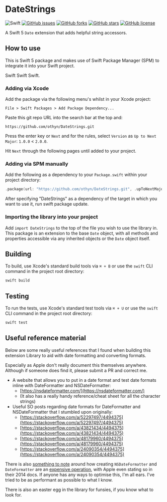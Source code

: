 # DateStrings

![Swift](https://github.com/othyn/DateStrings/workflows/Swift/badge.svg)
[![GitHub issues](https://img.shields.io/github/issues/othyn/DateStrings)](https://github.com/othyn/DateStrings/issues)
[![GitHub forks](https://img.shields.io/github/forks/othyn/DateStrings)](https://github.com/othyn/DateStrings/network)
[![GitHub stars](https://img.shields.io/github/stars/othyn/DateStrings)](https://github.com/othyn/DateStrings/stargazers)
[![GitHub license](https://img.shields.io/github/license/othyn/DateStrings)](https://github.com/othyn/DateStrings/blob/master/LICENSE)

A Swift 5 `Date` extension that adds helpful string accessors.

## How to use

This is Swift 5 package and makes use of Swift Package Manager (SPM) to integrate it into your Swift project.

Swift Swift Swift.

### Adding via Xcode

Add the package via the following menu's whilst in your Xcode project:

```plaintext
File > Swift Packages > Add Package Dependency...
```

Paste this git repo URL into the search bar at the top and:

```url
https://github.com/othyn/DateStrings.git
```

Press the enter key or `Next` and for the rules, select `Version` as `Up to Next Major`: `1.0.0` < `2.0.0`.

Hit `Next` through the following pages until added to your project.

### Adding via SPM manually

Add the following as a dependency to your `Package.swift` within your project directory:

```swift
.package(url: "https://github.com/othyn/DateStrings.git", .upToNextMajor(from: "1.0.0"))
```

After specifying "DateStrings" as a dependency of the target in which you want to use it, run swift package update.

### Importing the library into your project

Add `import DateStrings` to the top of the file you wish to use the library in. This package is an extension to the base `Date` object, with all methods and properties accessible via any inherited objects or the `Date` object itself.

## Building

To build, use Xcode's standard build tools via `⌘ + B` or use the `swift` CLI command in the project root directory:

```sh
swift build
```

## Testing

To run the tests, use Xcode's standard test tools via `⌘ + U` or use the `swift` CLI command in the project root directory:

```sh
swift test
```

## Useful reference material

Below are some really useful references that I found when building this extension Library to aid with date formatting and converting
formats.

Especially as Apple don't really document this themselves anywhere. Although if someone does find it, please submit a PR and
correct me.

- A website that allows you to put in a date format and test date formats inline with DateFormatter and NSDateFormatter:
  - [https://nsdateformatter.com/](https://nsdateformatter.com/)
  - (It also has a really handy reference/cheat sheet for all the character strings)
- Useful SO posts regarding date formats for DateFormatter and NSDateFormatter that I stumbled upon originally:
  - [https://stackoverflow.com/a/52297497/4494375](https://stackoverflow.com/a/52297497/4494375)
  - [https://stackoverflow.com/a/43821434/4494375](https://stackoverflow.com/a/43821434/4494375)
  - [https://stackoverflow.com/a/48179960/4494375](https://stackoverflow.com/a/48179960/4494375)
  - [https://stackoverflow.com/a/24090354/4494375](https://stackoverflow.com/a/24090354/4494375)

There is also [something to note](https://stackoverflow.com/q/27321993/4494375) around how creating `NSDateFormatter` and
`DateFormatter` are an [expensive operation](https://stackoverflow.com/q/27321993/4494375), with Apple even stating so in their
2014 docs. If anyone has any ways to optimise this, I'm all ears. I've tried to be as performant as possible to what I know.

There is also an easter egg in the library for funsies, if you know what to look for.

